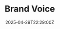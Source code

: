 ---
title: Brand Voice
linkTitle: Brand Voice
date: '2025-04-29T22:29:00Z'
weight: 1
description: Green Orbit Digital's brand voice is authoritative yet inviting, focusing
  on sustainability and innovation in the space industry. It adapts to various audiences,
  emphasizing collaboration, real-world impact, and inspiring narratives to drive
  change for a sustainable future.
draft: false
ref: brand-voice
---